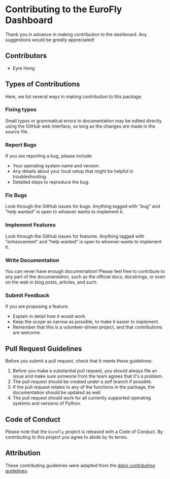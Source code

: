 # Contributing to the EuroFly Dashboard

Thank you in advance in making contribution to the dashboard. Any suggestions would be greatly appreciated!

## Contributors
* Eyre Hong   

## Types of Contributions

Here, we list several ways in making contribution to this package.

### Fixing typos

Small typos or grammatical errors in documentation may be edited directly using
the GitHub web interface, so long as the changes are made in the _source_ file.

### Report Bugs

If you are reporting a bug, please include:

* Your operating system name and version.
* Any details about your local setup that might be helpful in troubleshooting.
* Detailed steps to reproduce the bug.

### Fix Bugs

Look through the GitHub issues for bugs. Anything tagged with "bug" and "help
wanted" is open to whoever wants to implement it.

### Implement Features

Look through the GitHub issues for features. Anything tagged with "enhancement"
and "help wanted" is open to whoever wants to implement it.

### Write Documentation

You can never have enough documentation! Please feel free to contribute to any
part of the documentation, such as the official docs, docstrings, or even
on the web in blog posts, articles, and such.

### Submit Feedback

If you are proposing a feature:

* Explain in detail how it would work.
* Keep the scope as narrow as possible, to make it easier to implement.
* Remember that this is a volunteer-driven project, and that contributions
  are welcome.

## Pull Request Guidelines

Before you submit a pull request, check that it meets these guidelines:

1. Before you make a substantial pull request, you should always file an issue and
   make sure someone from the team agrees that it's a problem.
2. The pull request should be created under a self branch if possible.
3. If the pull request relates to any of the functions in the package, the documentation should be updated as well.
4. The pull request should work for all currently supported operating systems and versions of Python.

## Code of Conduct

Please note that the `EuroFly` project is released with a
Code of Conduct. By contributing to this project you agree to abide by its terms.

## Attribution
These contributing guidelines were adapted from the [dplyr contributing guidelines](https://github.com/tidyverse/dplyr/blob/master/.github/CONTRIBUTING.md).